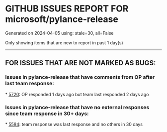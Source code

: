 
# GITHUB ISSUES REPORT FOR microsoft/pylance-release


Generated on 2024-04-05 using: stale=30, all=False


Only showing items that are new to report in past 1 day(s)


---

## FOR ISSUES THAT ARE NOT MARKED AS BUGS:


### Issues in pylance-release that have comments from OP after last team response:


\* [5720](https://github.com/microsoft/pylance-release/issues/5720 "2024.4.1 Breaks my stubs python path"): OP responded 1 days ago but team last responded 2 days ago

### Issues in pylance-release that have no external responses since team response in 30+ days:


\* [5584](https://github.com/microsoft/pylance-release/issues/5584 "Parentheses and the atom they contain are both colored"): team response was last response and no others in 30 days
